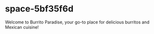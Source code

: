 # space-5bf35f6d
Welcome to Burrito Paradise, your go-to place for delicious burritos and Mexican cuisine!
